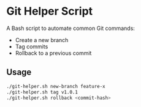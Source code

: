 # Git Helper Script

A Bash script to automate common Git commands:
- Create a new branch
- Tag commits
- Rollback to a previous commit

## Usage

```bash
./git-helper.sh new-branch feature-x
./git-helper.sh tag v1.0.1
./git-helper.sh rollback <commit-hash>